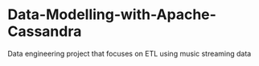 # Data-Modelling-with-Apache-Cassandra
Data engineering project that focuses on ETL using music streaming data
